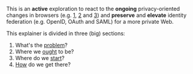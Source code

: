 This is an **active** exploration to react to the **ongoing**
privacy-oriented changes in browsers (e.g.
[1](https://webkit.org/blog/10218/full-third-party-cookie-blocking-and-more/),
[2](https://blog.mozilla.org/blog/2019/09/03/todays-firefox-blocks-third-party-tracking-cookies-and-cryptomining-by-default/) and
[3](https://blog.google/products/chrome/privacy-sustainability-and-the-importance-of-and/))
and **preserve** and **elevate** identity federation (e.g. OpenID, OAuth
and SAML) for a more private Web.

This explainer is divided in three (big) sections:

1. What's the [problem](problem.md)?
1. Where we [ought](proposal.md) to be?
1. Where do we [start](https://wicg.github.io/FedCM)?
1. [How](roadmap.md) do we get there?



